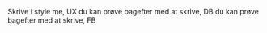 Skrive i style me, UX
du kan prøve bagefter med at skrive, DB
du kan prøve bagefter med at skrive, FB

